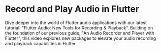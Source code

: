 # Record and Play Audio in Flutter

Dive deeper into the world of Flutter audio applications with our latest tutorial, "Flutter Audio: New Tools for Recording & Playback". Building on the foundation of our previous guide, "An Audio Recorder and Player with Flutter", this video explores new packages to elevate your audio recording and playback capabilities in Flutter.
